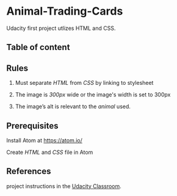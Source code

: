# Animal-Trading-Cards

Udacity first project utlizes HTML and CSS.

## Table of content

## Rules
1. Must separate _HTML_ from _CSS_ by linking to stylesheet

2. The image is *300px* wide or the image's width is set to 300px

3. The image’s alt is relevant to the *animal* used.

## Prerequisites
Install Atom at https://atom.io/

Create *HTML* and *CSS* file in Atom 

## References
project instructions in the [Udacity Classroom](https://classroom.udacity.com/me).

